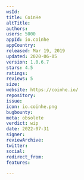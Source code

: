 ```yaml
---
wsId: 
title: CoinHe
altTitle: 
authors: 
users: 5000
appId: io.coinhe
appCountry: 
released: Mar 19, 2019
updated: 2020-06-05
version: 1.0.6.7
stars: 4.5
ratings: 
reviews: 5
size: 
website: https://coinhe.io/
repository: 
issue: 
icon: io.coinhe.png
bugbounty: 
meta: obsolete
verdict: wip
date: 2022-07-31
signer: 
reviewArchive: 
twitter: 
social: 
redirect_from: 
features: 

---
```


